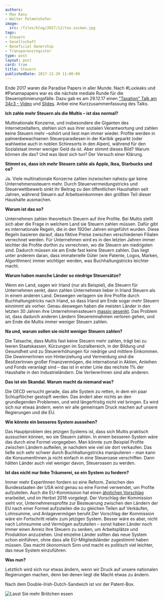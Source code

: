 ```yaml
---
authors:
- Max Kasy
- Walter Palmetshofer
image:
  src: /files/blog/2017/12/tax-zucman.jpg
tags:
- Steuern
- Gesellschaft
- Beneficial Ownership
- Transparenzregister
type: post
layout: post
card: true
title: Steuern
publishedDate: 2017-12-29 11:00:00
---
```


Ende 2017 waren die Paradise Papers in aller Munde. Nach #Luxleaks und #Panamapapers war es die nächste mediale Runde für die Steueroptimierungsfälle. Dazu gab es am 29.12.17 einen ["Taxation" Talk am 34c3 - Video](http://media.ccc.de/v/34c3-9047-taxation) und [Slides](https://docs.google.com/presentation/d/16ZzpmHCTJfpfGmDQ1I-4gdja5LNSD8jXQp-DMTWvzwA/edit#slide=id.g267d994495_0_0).
Anbei eine Kurzzusammenfassung des Talks.

**Ich zahle mehr Steuern als die Multis – ist das normal?**

Multinationale Konzerne, und insbesondere die Giganten des Internetzeitalters, stehlen sich aus ihrer sozialen Verantwortung und zahlen keine Steuern mehr –sohört und liest man immer wieder. Profite werden in palmenbewachsenen Steuerparadiesen in der Karibik geparkt (oder wahlweise auch in noblen Schiresorts in den Alpen), während für den Sozialstaat immer weniger Geld da ist. Aber stimmt dieses Bild? Warum können die das? Und was lässt sich tun? Der Versuch einer Klärung. 

**Stimmt es, dass ich mehr Steuern zahle als Apple, Ikea, Starbucks und co?** 

Ja. Viele multinationale Konzerne zahlen inzwischen nahezu gar keine Unternehmenssteuern mehr. Durch Steuervermeidungstricks und Steuerwettbewerb sinkt ihr Beitrag zu den öffentlichen Haushalten seit Jahren, während Steuern auf Arbeitseinkommen den größten Teil dieser Haushalte ausmachen.

**Warum ist das so?**

Unternehmen zahlen theoretisch Steuern auf ihre Profite. Bei Multis stellt sich aber die Frage in welchem Land sie Steuern zahlen müssen. Dafür gibt es internationale Regeln, die in den 1920er Jahren eingeführt wurden. Diese Regeln basieren darauf, dass fiktive Preise zwischen verschiedenen Filialen verrechnet werden. Für Unternehmen wird es in den letzten Jahren immer leichter  die Profite dorthin zu verrechnen, wo die Steuern am niedrigsten sind. Dadurch müssen sie am Ende fast keine Steuern zahlen. Das liegt unter anderem daran, dass immaterielle Güter (wie Patente, Logos, Marken, Algorithmen) immer wichtiger werden, was Buchhaltungstricks leichter macht. 

**Warum haben manche Länder so niedrige Steuersätze?** 

Wenn ein Land, sagen wir Irland (nur als Beispiel), die Steuern für Unternehmen senkt, dann zahlen Unternehmen lieber in Irland Steuern als in einem anderen Land. Deswegen verlagern sie ihre Profite durch Buchhaltungstricks nach Irland, so dass Irland am Ende sogar mehr Steuern einnimmt als vorher. Genau deswegen haben die meisten Länder in den letzten 30 Jahren ihre Unternehmenssteuern [massiv gesenkt](https://taxfoundation.org/oecd-corporate-income-tax-rates-1981-2013/). Das Problem ist, dass dadurch anderen Ländern Steuereinnahmen verloren gehen, und am Ende die Multis immer weniger Steuern zahlen.

**Na und, warum sollen sie nicht weniger Steuern zahlen?** 

Die Tatsache, dass Multis fast keine Steuern mehr zahlen, trägt bei zu leeren Staatskassen, Kürzungen im Sozialbereich, in der Bildung und Gesundheit und zu Steuererhöhungen für niedrige und mittlere Einkommen. Die GewinnerInnen von Hinterziehung und Vermeidung sind die BesitzerInnen großer Finanzvermögen, die international in Aktien, Anleihen und Fonds veranlagt sind – das ist in erster Linie das reichste 1% der Haushalte in den Industrieländern. Die VerliererInnen sind alle anderen. 

**Das ist ein Skandal. Warum macht da niemand was?** 

Die OECD versucht gerade, das alte System zu retten, in dem ein paar Schlupflöcher gestopft werden. Das ändert aber nichts an den grundlegenden Problemen, und wird längerfristig nicht viel bringen. Es wird sich nur etwas ändern, wenn wir alle gemeinsam Druck machen auf unsere Regierungen und die EU.

**Wie könnte ein besseres System aussehen?** 

Das Hauptproblem des jetzigen Systems ist, dass sich Multis praktisch aussuchen können, wo sie Steuern zahlen. In einem besseren System wäre das durch eine Formel vorgegeben. Man könnte zum Beispiel Profite zwischen Ländern aufteilen, je nachdem wie viel sie dort verkaufen. Das ließe sich sehr schwer durch Buchhaltungstricks manipulieren – man kann die KonsumentInnen ja nicht einfach in eine Steueroase verschiffen. Dann hätten Länder auch viel weniger davon, Steueroasen zu werden. 

**Ist das nicht nur linke Träumerei, so ein System zu fordern?** 

Immer mehr ExpertInnen fordern so eine Reform. Zwischen den Bundesstaaten der USA wird genau so eine Formel verwendet, um Profite aufzuteilen. Auch die EU-Kommission hat einen [ähnlichen Vorschlag](https://ec.europa.eu/taxation_customs/business/company-tax/common-consolidated-corporate-tax-base-ccctb_de) erarbeitet, und im Herbst 2016 vorgelegt. Der Vorschlag der Kommission sieht vor, Unternehmensprofite zur Besteuerung zwischen den Ländern der EU nach einer Formel aufzuteilen die zu gleichen Teilen auf Verkäufen, Lohnsumme, und Anlagevermögen beruht.Der Vorschlag der Kommission wäre ein Fortschritt relativ zum jetzigen System. Besser wäre es aber, nicht nach Lohnsumme und Vermögen aufzuteilen – sonst haben Länder noch immer einen Anreiz ihre Steuern zu senken, um Arbeitsplätze und Produktion anzuziehen. Und einzelne Länder sollten das neue System schon einführen, ohne dass alle EU-Mitgliedsländer zugestimmt haben müssen. Das macht ökonomisch Sinn und macht es politisch viel leichter, das neue System einzuführen. 


**Was nun?**

Letztlich wird sich nur etwas ändern, wenn wir Druck auf unsere nationalen Regierungen machen, denn bei denen liegt die Macht etwas zu ändern.

Nach dem Double-Irish-Dutch-Sandwich ist vor der Patent-Box.

![Lasst Sie mehr Brötchen essen](/files/blog/2017/12/img-dilbert-taxes.jpeg "Dilbert'sche Brotverteilungskurve")